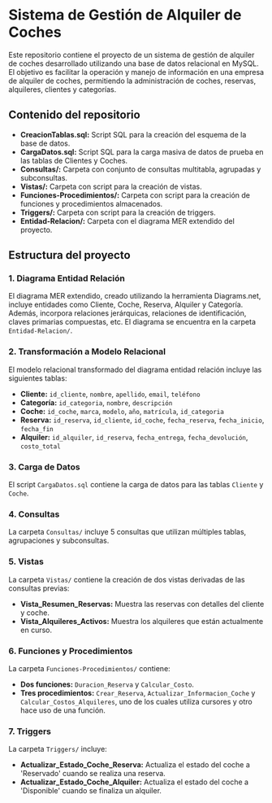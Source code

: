 # Sistema de Gestión de Alquiler de Coches

Este repositorio contiene el proyecto de un sistema de gestión de alquiler de coches desarrollado utilizando una base de datos relacional en MySQL. El objetivo es facilitar la operación y manejo de información en una empresa de alquiler de coches, permitiendo la administración de coches, reservas, alquileres, clientes y categorías.

## Contenido del repositorio

- **CreacionTablas.sql:** Script SQL para la creación del esquema de la base de datos.
- **CargaDatos.sql:** Script SQL para la carga masiva de datos de prueba en las tablas de Clientes y Coches.
- **Consultas/:** Carpeta con conjunto de consultas multitabla, agrupadas y subconsultas.
- **Vistas/:** Carpeta con script para la creación de vistas.
- **Funciones-Procedimientos/:** Carpeta con script para la creación de funciones y procedimientos almacenados.
- **Triggers/:** Carpeta con script para la creación de triggers.
- **Entidad-Relacion/:** Carpeta con el diagrama MER extendido del proyecto.

## Estructura del proyecto

### 1. Diagrama Entidad Relación

El diagrama MER extendido, creado utilizando la herramienta Diagrams.net, incluye entidades como Cliente, Coche, Reserva, Alquiler y Categoría. Además, incorpora relaciones jerárquicas, relaciones de identificación, claves primarias compuestas, etc. El diagrama se encuentra en la carpeta `Entidad-Relacion/`.

### 2. Transformación a Modelo Relacional

El modelo relacional transformado del diagrama entidad relación incluye las siguientes tablas:

- **Cliente:** `id_cliente`, `nombre`, `apellido`, `email`, `teléfono`
- **Categoría:** `id_categoria`, `nombre`, `descripción`
- **Coche:** `id_coche`, `marca`, `modelo`, `año`, `matrícula`, `id_categoria`
- **Reserva:** `id_reserva`, `id_cliente`, `id_coche`, `fecha_reserva`, `fecha_inicio`, `fecha_fin`
- **Alquiler:** `id_alquiler`, `id_reserva`, `fecha_entrega`, `fecha_devolución`, `costo_total`

### 3. Carga de Datos

El script `CargaDatos.sql` contiene la carga de datos para las tablas `Cliente` y `Coche`.

### 4. Consultas

La carpeta `Consultas/` incluye 5 consultas que utilizan múltiples tablas, agrupaciones y subconsultas.

### 5. Vistas

La carpeta `Vistas/` contiene la creación de dos vistas derivadas de las consultas previas:

- **Vista_Resumen_Reservas:** Muestra las reservas con detalles del cliente y coche.
- **Vista_Alquileres_Activos:** Muestra los alquileres que están actualmente en curso.

### 6. Funciones y Procedimientos

La carpeta `Funciones-Procedimientos/` contiene:

- **Dos funciones:** `Duracion_Reserva` y `Calcular_Costo`.
- **Tres procedimientos:** `Crear_Reserva`, `Actualizar_Informacion_Coche` y `Calcular_Costos_Alquileres`, uno de los cuales utiliza cursores y otro hace uso de una función.

### 7. Triggers

La carpeta `Triggers/` incluye:

- **Actualizar_Estado_Coche_Reserva:** Actualiza el estado del coche a 'Reservado' cuando se realiza una reserva.
- **Actualizar_Estado_Coche_Alquiler:** Actualiza el estado del coche a 'Disponible' cuando se finaliza un alquiler.
